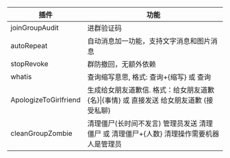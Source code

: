 | 插件                  | 功能                                                                                   |
| --------------------- | -------------------------------------------------------------------------------------- |
| joinGroupAudit        | 进群验证码                                                                             |
| autoRepeat            | 自动消息加一功能，支持文字消息和图片消息                                               |
| stopRevoke            | 群防撤回，无额外依赖                                                                   |
| whatis                | 查询缩写意思, 格式: 查询+{缩写} 或 查询                                                |
| ApologizeToGirlfriend | 生成给女朋友道歉信. 格式：给女朋友道歉{名}\|{事情} 或 直接发送 给女朋友道歉 (接受私聊) |
|cleanGroupZombie|清理僵尸(长时间不发言) 管理员发送 清理僵尸 或 清理僵尸+{人数} 清理操作需要机器人是管理员|
